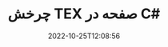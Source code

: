 ---
############################# Static ############################
layout: "auto-gen-merger"
date: 2022-10-25T12:08:56
draft: false
otherformats: pdf xps epub

############################# Head ############################
head_title: "چرخش صفحات TEX در C# – چرخش در زاویه ۹۰، ۱۸۰، ۲۷۰"
head_description: "با استفاده از API ادغام اسناد، صفحات خاص یا تمام اسناد یک فایل TEX را در زاویه چرخش 90، 180، 270 بچرخانید."

############################# Header ############################
title: "چرخش TEX صفحه در C#"
description: "صفحات TEX را با چند خط کد .NET بچرخانید."
bg_image: "https://cms.admin.containerize.com/templates/aspose/App_Themes/V3/images/bg/header1.png"
bg_overlay: false
button:
    enable: true
    icon: "fas fa-arrow-down"
    label: "دانلود آزمایشی رایگان"
    link: "https://downloads.groupdocs.com/merger/net"

############################# SubMenu ############################
submenu:
    enable: true

    left:
        img_alt: "GroupDocs.Merger for .NET"
        image: "https://cms.admin.containerize.com/templates/groupdocs/images/product-logos/90x90-noborder/groupdocs-merger-net.png"
        product: "GroupDocs.Merger"
        platform: ".NET"

    middle:
        button:

            # button loop
            - link: "https://apireference.groupdocs.com/merger/net"
              text: "مرجع API"

            # button loop
            - link: "https://github.com/groupdocs-merger"
              text: "نمونه های کد"

            # button loop
            - link: "https://products.groupdocs.app/merger/family"
              text: "دموهای زنده"

            # button loop
            - link: "https://purchase.groupdocs.com/pricing/merger/net"
              text: "قیمت گذاری"

    right:
        link_download: "https://downloads.groupdocs.com/merger"
        link_learn: "https://docs.groupdocs.com/merger/net"
        link_buy: "https://purchase.groupdocs.com"

############################# About ############################
about:
    enable: true
    title: "درباره GroupDocs.Merger for .NET API"
    content: |
        [GroupDocs.Merger for .NET](/fa/merger/net/) یک راه حل ساده برای ادغام و تقسیم ایمن بین طیف گسترده ای از قالب های سند از جمله PDF، Microsoft Office (Word، Excel، PowerPoint) ارائه می دهد. ، OneNote)، OpenDocument، HTML، تصاویر و بسیاری دیگر در برنامه های .NET. با افزودن تنها چند خط کد، چندین عملیات سند مانند جابجایی، حذف، چرخش، تعویض، استخراج یا تغییر جهت صفحات درون اسناد را انجام دهید. API ادغام اسناد همچنین از پیش نمایش صفحات سند به عنوان تصویر برای تجزیه و تحلیل ساختار سند، قالب بندی و محتوای صفحه پشتیبانی می کند.
        
        GroupDocs.Merger API یک انتخاب مناسب برای راه حل های شرکتی است که به ویژگی های چرخش صفحه فایل نیاز دارد. این APIها در تمام سیستم عامل ها و پلتفرم های اصلی از جمله .NET Framework, .NET Standard, .NET Core, Mono به خوبی پشتیبانی می شوند.

############################# Steps ############################
steps:
    enable: true
    title_left: "چرخاندن صفحات فایل TEX در .NET"
    content_left: |
        [GroupDocs.Merger for .NET](/fa/merger/net/) برای توسعه‌دهندگان C# آسان می‌کند تا برخی از صفحات خاص یا همه صفحات را در یک فایل TEX در ۹۰ بچرخانند. ، زاویه چرخش 180 یا 270 با اجرای چند مرحله آسان.
        
        * **RotateOptions** را با زاویه چرخش دلخواه و شماره صفحه راه اندازی کنید.
        * نمونه جدیدی از **Merger** ایجاد کنید و مسیر سند منبع را به عنوان پارامتر سازنده عبور دهید.
        * **RotatePages** را فراخوانی کنید و شیء **RotateOptions** را پاس کنید.
        * *Save** را فراخوانی کنید و مسیر فایل را برای ذخیره سند حاصل مشخص کنید.

    title_right: "سیستم مورد نیاز"
    content_right: |
        APIهای GroupDocs.Merger for .NET در همه سیستم عامل ها و سیستم عامل های اصلی پشتیبانی می شوند. لطفا قبل از اجرای کد زیر، از نصب پیش نیازهای زیر بر روی سیستم خود اطمینان حاصل کنید.

        * سیستم عامل: مایکروسافت ویندوز، لینوکس، MacOS
        * محیط های توسعه: Visual Studio, Xamarin, MonoDevelop
        * چارچوب ها: .NET Framework, .NET Standard, .NET Core, Mono
        * آخرین نسخه GroupDocs.Merger for .NET را از [NuGet](https://www.nuget.org/packages/groupdocs.merger) دانلود کنید
         
    code: |
     {{% merger/additional-styles %}}
     {{< merger/code-merger title="نحوه چرخاندن صفحات فایل TEX با استفاده از کد مثال C#">}}

        ```csharp    
        // صفحات فایل TEX را با استفاده از GroupDocs.Merger API بچرخانید
        // کلاس RotateOptions را برای تعیین زاویه چرخش و شماره صفحه برای چرخش راه اندازی کنید
        RotateOptions rotateOptions = new RotateOptions(RotateMode.Rotate180, new int[] { 2, 3 });

        // ادغام فوری با سند ورودی TEX
        using (Merger merger = new Merger("input.tex"))
          {
            // متد RotatePages را فراخوانی کنید و شی RotateOptions را به آن ارسال کنید
            merger.RotatePages(rotateOptions);
    
            // روش Save را فراخوانی کنید و مسیر فایل مورد نظر را برای ذخیره سند خروجی عبور دهید
            merger.Save("output.tex");
          }
        ```
     {{< /merger/code-merger >}}

############################# Demos ############################
demos:
    enable: true
    title: "نسخه‌های نمایشی زنده - صفحات فایل TEX را به صورت آنلاین بچرخانید"
    content: |
       همین حالا با بازدید از وب سایت [GroupDocs.Merger Live Demos](https://products.groupdocs.app/splitter/rotate-pages/tex) صفحات فایل TEX را بچرخانید.
       نسخه ی نمایشی زنده دارای مزایای زیر است.
        
############################# About Formats ############################
about_formats:
    enable: true

############################# More Formats ############################
more_formats:
    enable: true
    title: "چرخاندن صفحات سایر فرمت های سند"
    content: |
        اسناد .NET ادغام و تقسیم API برای قالب‌های فایل و تصاویر. برخی از فرمت های فایل محبوب را همانطور که در زیر ذکر شده است بچرخانید.

############################# Back to top ###############################
back_to_top:
    enable: true
---